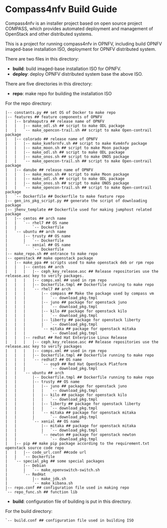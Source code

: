 
# Compass4nfv Build Guide

Compass4nfv is an installer project based on open source project COMPASS, which provides automated deployment and management of OpenStack and other distributed systems.

This is a project for running compass4nfv in OPNFV, including build OPNFV imaged-base installation ISO, deployment for OPNFV distributed system.

There are two files in this directory:

* **build**: build imaged-base installation ISO for OPNFV.
* **deploy**: deploy OPNFV distributed system base the above ISO.

There are five directories in this directory:

* **repo**: make repo for building the installation ISO

For the repo directory:

```
|-- constants.py ## set OS of Docker to make repo
|-- features ## feature components of OPNFV
|   |-- brahmaputra ## release name of OPNFV
|   |   |-- make_odl.sh ## script to make ODL package
|   |   `-- make_opencon-trail.sh ## script to make Open-contrail package
|   |-- colorado ## release name of OPNFV
|   |   |-- make_kvmfornfv.sh ## script to make Kvm4nfv package
|   |   |-- make_moon.sh ## script to make Moon package
|   |   |-- make_odl.sh ## script to make ODL package
|   |   |-- make_onos.sh ## script to make ONOS package
|   |   `-- make_opencon-trail.sh ## script to make Open-contrail package
|   |-- danube ## release name of OPNFV
|   |   |-- make_moon.sh ## script to make Moon package
|   |   |-- make_odl.sh ## script to make ODL package
|   |   |-- make_onos.sh ## script to make ONOS package
|   |   `-- make_opencon-trail.sh ## script to make Open-contrail package
|   `-- Dockerfile ## Dockerfile to make feature repo
|-- gen_ins_pkg_script.py ## generate the script of downloading package
|-- jhenv_template ## Dockerfile used for making jumphost related package
|   |-- centos ## arch name
|   |   `-- rhel7 ## OS name
|   |       `-- Dockerfile
|   `-- ubuntu ## arch name
|       |-- trusty ## OS name
|       |   `-- Dockerfile
|       `-- xenial ## OS name
|           `-- Dockerfile
|-- make_repo.sh ## entrance to make repo
|-- openstack ## make openstack package
|   |-- make_ppa ## scripts used to make openstack deb or rpm repo
|   |   |-- centos ## arch
|   |   |   |-- ceph_key_release.asc ## Release repositories use the release.asc key to verify packages.
|   |   |   |-- comps.xml ## used in rpm repo
|   |   |   |-- Dockerfile.tmpl ## Dockerfile running to make repo
|   |   |   `-- rhel7 ## arch
|   |   |       |-- compass ## Make the package used by compass vm
|   |   |       |   `-- download_pkg.tmpl
|   |   |       |-- juno ## package for openstack juno
|   |   |       |   `-- download_pkg.tmpl
|   |   |       |-- kilo ## package for openstack kilo
|   |   |       |   `-- download_pkg.tmpl
|   |   |       |-- liberty ## package for openstack liberty
|   |   |       |   `-- download_pkg.tmpl
|   |   |       `-- mitaka ## package for openstack mitaka
|   |   |           `-- download_pkg.tmpl
|   |   |-- redhat ## Red Hat Enterprise Linux Release
|   |   |   |-- ceph_key_release.asc ## Release repositories use the release.asc key to verify packages
|   |   |   |-- comps.xml ## used in rpm repo
|   |   |   |-- Dockerfile.tmpl ## Dockerfile running to make repo
|   |   |   `-- redhat7 ## OS name
|   |   |       `-- osp9 ## Red Hat OpenStack Platform
|   |   |           `-- download_pkg.tmpl
|   |   `-- ubuntu ## arch
|   |       |-- Dockerfile.tmpl ## Dockerfile running to make repo
|   |       |-- trusty ## OS name
|   |       |   |-- juno ## package for openstack juno
|   |       |   |   `-- download_pkg.tmpl
|   |       |   |-- kilo ## package for openstack kilo
|   |       |   |   `-- download_pkg.tmpl
|   |       |   |-- liberty ## package for openstack liberty
|   |       |   |   `-- download_pkg.tmpl
|   |       |   `-- mitaka ## package for openstack mitaka
|   |       |       `-- download_pkg.tmpl
|   |       `-- xenial ## OS name
|   |           |-- mitaka ## package for openstack mitaka
|   |           |   `-- download_pkg.tmpl
|   |           `-- newton ## package for openstack newton
|   |               `-- download_pkg.tmpl
|   |-- pip ## make pip package according to the requirement.txt openstack source code repo
|   |   |-- code_url.conf ##code url
|   |   `-- Dockerfile
|   `-- special_pkg ## some special packages
|       |-- Debian
|       |   `-- make_openvswitch-switch.sh
|       `-- RedHat
|           |-- make_jdk.sh
|           `-- make_kibana.sh
|-- repo.conf ## configuration file used in making repo
`-- repo_func.sh ## function lib
```

* **build**: configuration file of building is put in this directory.

For the build directory:

```
`-- build.conf ## configuration file used in building ISO
```
